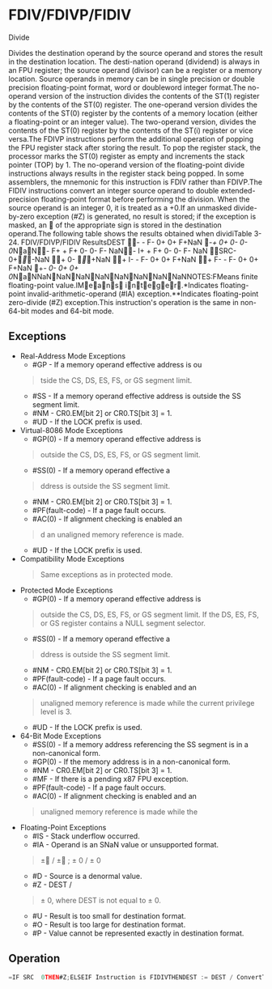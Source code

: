 # FDIV/FDIVP/FIDIV

Divide

Divides the destination operand by the source operand and stores the result in the destination location.
The desti-nation operand (dividend) is always in an FPU register; the source operand (divisor) can be a register or a memory location.
Source operands in memory can be in single precision or double precision floating-point format, word or doubleword integer format.The no-operand version of the instruction divides the contents of the ST(1) register by the contents of the ST(0) register.
The one-operand version divides the contents of the ST(0) register by the contents of a memory location (either a floating-point or an integer value).
The two-operand version, divides the contents of the ST(0) register by the contents of the ST(i) register or vice versa.The FDIVP instructions perform the additional operation of popping the FPU register stack after storing the result.
To pop the register stack, the processor marks the ST(0) register as empty and increments the stack pointer (TOP) by 1.
The no-operand version of the floating-point divide instructions always results in the register stack being popped.
In some assemblers, the mnemonic for this instruction is FDIV rather than FDIVP.The FIDIV instructions convert an integer source operand to double extended-precision floating-point format before performing the division.
When the source operand is an integer 0, it is treated as a +0.If an unmasked divide-by-zero exception (#Z) is generated, no result is stored; if the exception is masked, an  of the appropriate sign is stored in the destination operand.The following table shows the results obtained when dividiTable 3-24.
 FDIV/FDIVP/FIDIV ResultsDEST - - F- 0+ 0+ F+NaN -*+ 0+ 0- 0- 0*NaN- F+ + F+ 0- 0- F- NaN- I+ + F+ 0- 0- F- NaN  SRC- 0+******-NaN + 0- ******+NaN + I- - F- 0+ 0+ F+NaN + F- - F- 0+ 0+ F+NaN +*- 0- 0+ 0+ 0*NaNNaNNaNNaNNaNNaNNaNNaNNaNNOTES:FMeans finite floating-point value.IMeans integer.*Indicates floating-point invalid-arithmetic-operand (#IA) exception.**Indicates floating-point zero-divide (#Z) exception.This instruction's operation is the same in non-64-bit modes and 64-bit mode.

## Exceptions

- Real-Address Mode Exceptions
  - #GP - If a memory operand effective address is ou
  > tside the CS, DS, ES, FS, or GS segment limit.
  - #SS - If a memory operand effective address is outside the SS segment limit.
  - #NM - CR0.EM[bit 2] or CR0.TS[bit 3] = 1.
  - #UD - If the LOCK prefix is used.
- Virtual-8086 Mode Exceptions
  - #GP(0) - If a memory operand effective address is
  > outside the CS, DS, ES, FS, or GS segment limit.
  - #SS(0) - If a memory operand effective a
  > ddress is outside the SS segment limit.
  - #NM - CR0.EM[bit 2] or CR0.TS[bit 3] = 1.
  - #PF(fault-code) - If a page fault occurs.
  - #AC(0) - If alignment checking is enabled an
  > d an unaligned memory reference is made.
  - #UD - If the LOCK prefix is used.
- Compatibility Mode Exceptions
  > Same exceptions as in protected mode.
- Protected Mode Exceptions
  - #GP(0) - If a memory operand effective address is
  > outside the CS, DS, ES, FS, or GS segment limit.
  > If the DS, ES, FS, or GS register contains a NULL segment selector.
  - #SS(0) - If a memory operand effective a
  > ddress is outside the SS segment limit.
  - #NM - CR0.EM[bit 2] or CR0.TS[bit 3] = 1.
  - #PF(fault-code) - If a page fault occurs.
  - #AC(0) - If alignment checking is enabled and an
  > unaligned memory reference is made while the 
  > current privilege level is 3.
  - #UD - If the LOCK prefix is used.
- 64-Bit Mode Exceptions
  - #SS(0) - If a memory address referencing the SS segment is in a non-canonical form.
  - #GP(0) - If the memory address is in a non-canonical form.
  - #NM - CR0.EM[bit 2] or CR0.TS[bit 3] = 1.
  - #MF - If there is a pending x87 FPU exception.
  - #PF(fault-code) - If a page fault occurs.
  - #AC(0) - If alignment checking is enabled and an
  > unaligned memory reference is made while the 
- Floating-Point Exceptions
  - #IS - Stack underflow occurred.
  - #IA - Operand is an SNaN value or unsupported format.
  > ± / ±
  > ; 
  > ±
  > 0 / 
  > ±
  > 0
  - #D - Source is a denormal value.
  - #Z - DEST /
  > ±
  > 0, where DEST is not equal to 
  > ±
  > 0.
  - #U - Result is too small for destination format.
  - #O - Result is too large for destination format.
  - #P - Value cannot be represented exactly in destination format.

## Operation

```C
=IF SRC  0THEN#Z;ELSEIF Instruction is FIDIVTHENDEST := DEST / ConvertToDoubleExtendedPrecisionFP(SRC);ELSE (* Source operand is floating-point value *)DEST := DEST / SRC;FI;FI;=IF Instruction  FDIVP THEN PopRegisterStack;FI;FPU Flags AffectedC1Set to 0 if stack underflow occurred.
```
